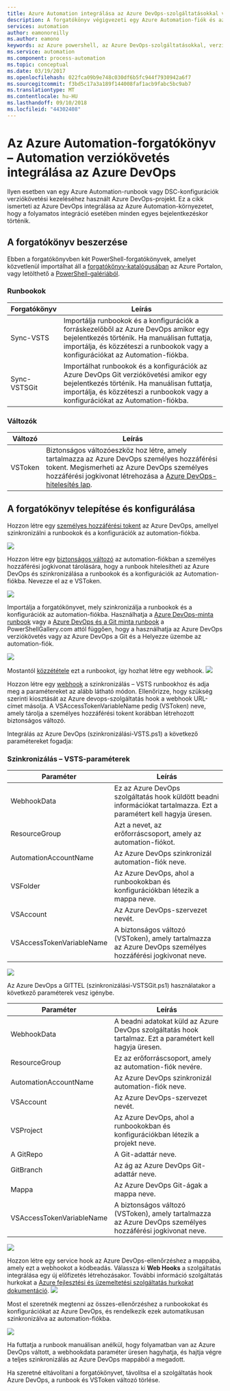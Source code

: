 ```yaml
---
title: Azure Automation integrálása az Azure DevOps-szolgáltatásokkal verziókövetés
description: A forgatókönyv végigvezeti egy Azure Automation-fiók és az Azure DevOps-szolgáltatásokkal verziókövetés-integráció beállítása.
services: automation
author: eamonoreilly
ms.author: eamono
keywords: az Azure powershell, az Azure DevOps-szolgáltatásokkal, verziókezelő, automatizálás
ms.service: automation
ms.component: process-automation
ms.topic: conceptual
ms.date: 03/19/2017
ms.openlocfilehash: 022fca09b9e748c030df6b5fc944f7930942a6f7
ms.sourcegitcommit: f3bd5c17a3a189f144008faf1acb9fabc5bc9ab7
ms.translationtype: MT
ms.contentlocale: hu-HU
ms.lasthandoff: 09/10/2018
ms.locfileid: "44302408"
---
```

# <a name="azure-automation-scenario---automation-source-control-integration-with-azure-devops"></a>Az Azure Automation-forgatókönyv – Automation verziókövetés integrálása az Azure DevOps

Ilyen esetben van egy Azure Automation-runbook vagy DSC-konfigurációk verziókövetési kezeléséhez használt Azure DevOps-projekt.
Ez a cikk ismerteti az Azure DevOps integrálása az Azure Automation-környezetet, hogy a folyamatos integráció esetében minden egyes bejelentkezéskor történik.

## <a name="getting-the-scenario"></a>A forgatókönyv beszerzése

Ebben a forgatókönyvben két PowerShell-forgatókönyvek, amelyet közvetlenül importálhat áll a [forgatókönyv-katalógusában](automation-runbook-gallery.md) az Azure Portalon, vagy letölthető a [PowerShell-galériából](https://www.powershellgallery.com).

### <a name="runbooks"></a>Runbookok

Forgatókönyv | Leírás| 
--------|------------|
Sync-VSTS | Importálja runbookok és a konfigurációk a forráskezelőből az Azure DevOps amikor egy bejelentkezés történik. Ha manuálisan futtatja, importálja, és közzéteszi a runbookok vagy a konfigurációkat az Automation-fiókba.| 
Sync-VSTSGit | Importálhat runbookok és a konfigurációk az Azure DevOps Git verziókövetési amikor egy bejelentkezés történik. Ha manuálisan futtatja, importálja, és közzéteszi a runbookok vagy a konfigurációkat az Automation-fiókba.|

### <a name="variables"></a>Változók

Változó | Leírás|
-----------|------------|
VSToken | Biztonságos változóeszköz hoz létre, amely tartalmazza az Azure DevOps személyes hozzáférési tokent. Megismerheti az Azure DevOps személyes hozzáférési jogkivonat létrehozása a [Azure DevOps-hitelesítés lap](/azure/devops/organizations/accounts/use-personal-access-tokens-to-authenticate).
## <a name="installing-and-configuring-this-scenario"></a>A forgatókönyv telepítése és konfigurálása

Hozzon létre egy [személyes hozzáférési tokent](/azure/devops/organizations/accounts/use-personal-access-tokens-to-authenticate) az Azure DevOps, amellyel szinkronizálni a runbookok és a konfigurációk az automation-fiókba.

![](media/automation-scenario-source-control-integration-with-VSTS/VSTSPersonalToken.png) 

Hozzon létre egy [biztonságos változó](automation-variables.md) az automation-fiókban a személyes hozzáférési jogkivonat tárolására, hogy a runbook hitelesítheti az Azure DevOps és szinkronizálása a runbookok és a konfigurációk az Automation-fiókba. Nevezze el az e VSToken.

![](media/automation-scenario-source-control-integration-with-VSTS/VSTSTokenVariable.png)

Importálja a forgatókönyvet, mely szinkronizálja a runbookok és a konfigurációk az automation-fiókba. Használhatja a [Azure DevOps-minta runbook](https://www.powershellgallery.com/packages/Sync-VSTS/1.0/DisplayScript) vagy a [Azure DevOps és a Git minta runbook](https://www.powershellgallery.com/packages/Sync-VSTSGit/1.0/DisplayScript) a PowerShellGallery.com attól függően, hogy a használhatja az Azure DevOps verziókövetés vagy az Azure DevOps a Git és a Helyezze üzembe az automation-fiók.

![](media/automation-scenario-source-control-integration-with-VSTS/VSTSPowerShellGallery.png)

Mostantól [közzététele](automation-creating-importing-runbook.md#publishing-a-runbook) ezt a runbookot, így hozhat létre egy webhook. 
![](media/automation-scenario-source-control-integration-with-VSTS/VSTSPublishRunbook.png)

Hozzon létre egy [webhook](automation-webhooks.md) a szinkronizálás – VSTS runbookhoz és adja meg a paramétereket az alább látható módon. Ellenőrizze, hogy szükség szerinti kiosztását az Azure devops-szolgáltatás hook a webhook URL-címet másolja. A VSAccessTokenVariableName pedig (VSToken) neve, amely tárolja a személyes hozzáférési tokent korábban létrehozott biztonságos változó. 

Integrálás az Azure DevOps (szinkronizálási-VSTS.ps1) a következő paramétereket fogadja:
### <a name="sync-vsts-parameters"></a>Szinkronizálás – VSTS-paraméterek

Paraméter | Leírás| 
--------|------------|
WebhookData | Ez az Azure DevOps szolgáltatás hook küldött beadni információkat tartalmazza. Ezt a paramétert kell hagyja üresen.| 
ResourceGroup | Azt a nevet, az erőforráscsoport, amely az automation-fiókot.|
AutomationAccountName | Az Azure DevOps szinkronizál automation-fiók neve.|
VSFolder | Az Azure DevOps, ahol a runbookokban és konfigurációkban létezik a mappa neve.|
VSAccount | Az Azure DevOps-szervezet nevét.| 
VSAccessTokenVariableName | A biztonságos változó (VSToken), amely tartalmazza az Azure DevOps személyes hozzáférési jogkivonat neve.| 


![](media/automation-scenario-source-control-integration-with-VSTS/VSTSWebhook.png)

Az Azure DevOps a GITTEL (szinkronizálási-VSTSGit.ps1) használatakor a következő paraméterek vesz igénybe.

Paraméter | Leírás|
--------|------------|
WebhookData | A beadni adatokat küld az Azure DevOps szolgáltatás hook tartalmaz. Ezt a paramétert kell hagyja üresen.| 
ResourceGroup | Ez az erőforráscsoport, amely az automation-fiók nevére.|
AutomationAccountName | Az Azure DevOps szinkronizál automation-fiók neve.|
VSAccount | Az Azure DevOps-szervezet nevét.|
VSProject | Az Azure DevOps, ahol a runbookokban és konfigurációkban létezik a projekt neve.|
A GitRepo | A Git-adattár neve.|
GitBranch | Az ág az Azure DevOps Git-adattár neve.|
Mappa | Az Azure DevOps Git-ágak a mappa neve.|
VSAccessTokenVariableName | A biztonságos változó (VSToken), amely tartalmazza az Azure DevOps személyes hozzáférési jogkivonat neve.|

![](media/automation-scenario-source-control-integration-with-VSTS/VSTSGitWebhook.png)

Hozzon létre egy service hook az Azure DevOps-ellenőrzéshez a mappába, amely ezt a webhookot a kódbeadás. Válassza ki **Web Hooks** a szolgáltatás integrálása egy új előfizetés létrehozásakor. További információ szolgáltatás hurkokat a [Azure fejlesztési és üzemeltetési szolgáltatás hurkokat dokumentáció](https://www.visualstudio.com/en-us/docs/marketplace/integrate/service-hooks/get-started).
![](media/automation-scenario-source-control-integration-with-VSTS/VSTSServiceHook.png)

Most el szeretnék megtenni az összes-ellenőrzéshez a runbookokat és konfigurációkat az Azure DevOps, és rendelkezik ezek automatikusan szinkronizálva az automation-fiókba.

![](media/automation-scenario-source-control-integration-with-VSTS/VSTSSyncRunbookOutput.png)

Ha futtatja a runbook manuálisan anélkül, hogy folyamatban van az Azure DevOps váltott, a webhookdata paraméter üresen hagyhatja, és hajtja végre a teljes szinkronizálás az Azure DevOps mappából a megadott.

Ha szeretné eltávolítani a forgatókönyvet, távolítsa el a szolgáltatás hook Azure DevOps, a runbook és VSToken változó törlése.
